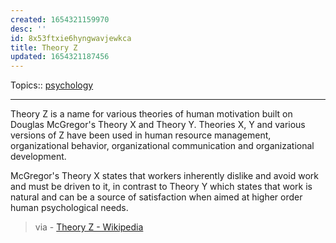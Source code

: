 ```yaml
---
created: 1654321159970
desc: ''
id: 8x53ftxie6hyngwavjewkca
title: Theory Z
updated: 1654321187456
---
```

   
Topics::  [psychology](../topics/psychology.md)   
   
   
---   
   
Theory Z is a name for various theories of human motivation built on Douglas McGregor's Theory X and Theory Y. Theories X, Y and various versions of Z have been used in human resource management, organizational behavior, organizational communication and organizational development.   
   
McGregor's Theory X states that workers inherently dislike and avoid work and must be driven to it, in contrast to Theory Y which states that work is natural and can be a source of satisfaction when aimed at higher order human psychological needs.   
   
> via - [Theory Z - Wikipedia](https://en.wikipedia.org/wiki/Theory_Z)